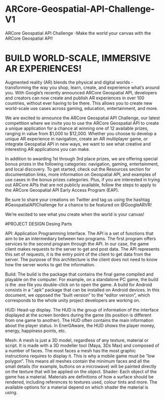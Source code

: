 # ARCore-Geospatial-API-Challenge-V1
 ARCore Geospatial API Challenge -Make the world your canvas with the ARCore Geospatial API!
 
# BUILD WORLD-SCALE, IMMERSIVE AR EXPERIENCES! 
Augmented reality (AR) blends the physical and digital worlds - transforming the way you shop, learn, create, and experience what’s around you. With Google’s recently announced ARCore Geospatial API, developers and creators can now create and publish AR experiences in over 100 countries, without ever having to be there. This allows you to create new world-scale use cases across gaming, education, entertainment, and more.

We are excited to announce the ARCore Geospatial API Challenge, our latest competition where we invite you to use the ARCore Geospatial API to create a unique application for a chance at winning one of 12 available prizes, ranging in value from $1,000 to $12,000. Whether you choose to develop a unique AR experience in navigation, create an AR multiplayer game, or integrate Geospatial API in new ways, we want to see what creative and interesting AR applications you can make.

In addition to awarding 1st through 3rd place prizes, we are offering special bonus prizes in the following categories: navigation, gaming, entertainment, and local discovery. To get started, check out the Resources section for documentation links, more information on Geospatial API, and examples of use cases in the bonus prizes categories. Plus, if you are interested in trying out ARCore APIs that are not publicly available, follow the steps to apply to the ARCore Geospatial API Early Access Program (EAP). 

Be sure to share your creations on Twitter and tag us using the hashtag #GeospatialAPIChallenge for a chance to be featured on @GoogleARVR! 

We’re excited to see what you create when the world is your canvas! 

#PROJECT DESIGN 
 Desing Parts
 
API: Application Programming Interface. The API is a set of functions that aim to be
an intermediary between two programs. The first program offers services to the
second program through the API. In our case, the game client makes requests to
the server to get and post data. The API represents this set of requests, it is the
entry point of the client to get data from the server. The purpose of this
architecture is the client does not need to know how the server works to get the
information.


Build: The build is the package that contains the final game compiled and playable
on the computer. For example, on a standalone PC game, the build is the .exe
file you double-click on to open the game. A build for Android consists in a
“.apk” package that can be installed on Android devices. In this document, we
opposed the “built version” to the “editor version”, which corresponds to the
whole unity project developers are working on.

HUD: Head-up display. The HUD is the group of information of the interface displayed
at the screen borders during the game (its position is different from one game to
another). The HUD often contains the main information about the player status.
In EnerGAware, the HUD shows the player money, energy, happiness points, etc.


Mesh: A mesh is just a 3D model, regardless of any texture, material or script. It is made
with a 3D modeller tool (Maya, 3Ds Max) and composed of a number of faces.
The most faces a mesh has the most graphic instructions requires to display it. This
is why a mobile game must be “low polygon”. This means all meshes contain the
minimum faces and all the small details (for example, buttons on a microwave)
will be painted directly on the texture that will be applied on the object.
Shader: Each object of the game has a material. Materials are definitions of how a
surface should be rendered, including references to textures used, colour tints
and more. The available options for a material depend on which shader the
material is using. 

